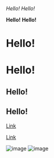 *Hello!*
_Hello!_

**Hello!**
__Hello!__

# Hello!

Hello!
======

## Hello!

Hello!
------

[Link](https://github.com/YongceLi/cse15l-lab-reports/edit/main/index.md)

[Link][1]

[1]:https://github.com/YongceLi/cse15l-lab-reports/edit/main/index.md

![image](https://miro.medium.com/max/1200/1*mk1-6aYaf_Bes1E3Imhc0A.jpeg)
![image][2]

[2]:https://miro.medium.com/max/1200/1*mk1-6aYaf_Bes1E3Imhc0A.jpeg

